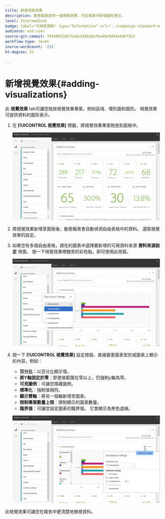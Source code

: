 ```yaml
---
title: 新增視覺效果
description: 動態報表提供一組視覺效果，可在報表中新增圖形表示。
level: Intermediate
badge: label="可用性限制" type="Informative" url="../campaign-standard-migration-home.md" tooltip="僅限Campaign Standard已移轉的使用者"
audience: end-user
source-git-commit: 3f4400f24b75e8e435610afbe49e9d9444dbf563
workflow-type: tm+mt
source-wordcount: '231'
ht-degree: 1%

---
```


# 新增視覺效果{#adding-visualizations}

此 **視覺效果** tab可讓您拖放視覺效果專案，例如區域、環形圖和圖形。 視覺效果可提供資料的圖形表示。

1. 在 **[!UICONTROL 視覺效果]** 標籤，將視覺效果專案拖放到面板中。

   ![](assets/dynamic_report_visualization_1.png)

1. 將視覺效果新增至面板後，動態報表會自動偵測自由表格中的資料。 選取視覺效果的設定。
1. 如果您有多個自由表格，請在的圖表中選擇要新增的可用資料來源 **資料來源設定** 視窗。 按一下視覺效果標題旁的彩色點，即可使用此視窗。

   ![](assets/dynamic_report_visualization_2.png)

1. 按一下 **[!UICONTROL 視覺效果]** 設定按鈕，直接變更圖表型別或圖表上顯示的內容，例如：

   * **百分比**：以百分比顯示值。
   * **將Y軸固定於零**：即使值範圍在零以上，仍強制y軸為零。
   * **可見圖例**：可讓您隱藏圖例。
   * **標準化**：強制值相符。
   * **顯示雙軸**：將另一個軸新增至圖表。
   * **限制專案數量上限**：限制顯示的圖表數量。
   * **臨界值**：可讓您設定圖表的臨界值。 它會顯示為黑色虛線。

   ![](assets/dynamic_report_visualization_3.png)

此視覺效果可讓您在報告中更清楚地檢視資料。
